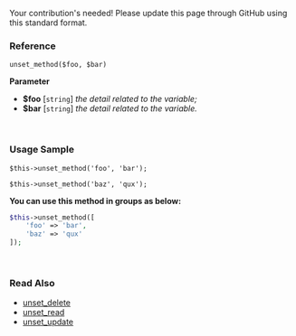 Your contribution's needed!
Please update this page through GitHub using this standard format.

### Reference
`unset_method($foo, $bar)`

**Parameter**
* **$foo** [`string`] *the detail related to the variable;*
* **$bar** [`string`] *the detail related to the variable.*

&nbsp;

### Usage Sample
`$this->unset_method('foo', 'bar');`

`$this->unset_method('baz', 'qux');`

**You can use this method in groups as below:**
```php
$this->unset_method([
    'foo' => 'bar',
    'baz' => 'qux'
]);
```

&nbsp;

### Read Also
* [unset_delete](./unset_delete)
* [unset_read](./unset_read)
* [unset_update](./unset_update)
